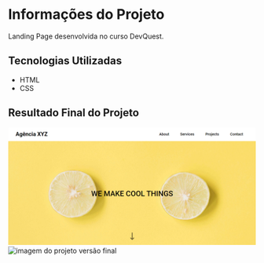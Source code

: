 # Informações do Projeto

Landing Page desenvolvida no curso DevQuest.

## Tecnologias Utilizadas

- HTML
- CSS

## Resultado Final do Projeto

<img src="./src/images/print-projeto-versao-final.png" alt="imagem do projeto versão final">

<img src="./src/images/gif-projeto.gif" alt="imagem do projeto versão final">